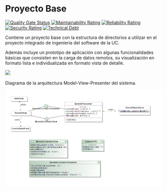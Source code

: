 # Proyecto Base

[![Quality Gate Status](https://sonarcloud.io/api/project_badges/measure?project=AppEventosSantanderGrupo3&metric=alert_status)](https://sonarcloud.io/dashboard?id=AppEventosSantanderGrupo3) [![Maintainability Rating](https://sonarcloud.io/api/project_badges/measure?project=AppEventosSantanderGrupo3&metric=sqale_rating)](https://sonarcloud.io/dashboard?id=AppEventosSantanderGrupo3) [![Reliability Rating](https://sonarcloud.io/api/project_badges/measure?project=AppEventosSantanderGrupo3&metric=reliability_rating)](https://sonarcloud.io/dashboard?id=AppEventosSantanderGrupo3) [![Security Rating](https://sonarcloud.io/api/project_badges/measure?project=AppEventosSantanderGrupo3&metric=security_rating)](https://sonarcloud.io/dashboard?id=AppEventosSantanderGrupo3) [![Technical Debt](https://sonarcloud.io/api/project_badges/measure?project=AppEventosSantanderGrupo3&metric=sqale_index)](https://sonarcloud.io/dashboard?id=AppEventosSantanderGrupo3)





Contiene un proyecto base con la estructura de directorios a utilizar en el proyecto integrado de ingeniería del software de la UC. 

Además incluye un prototipo de aplicación con algunas funcionalidades básicas que consisten en la carga de datos remotos, su visualización en formato lista e individualizada en formato vista de detalle.

![](estructura.jpg)

Diagrama de la arquitectura Model-View-Presenter del sistema.

![](Docs/Models/Arquitectura.png)

